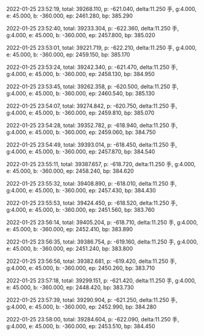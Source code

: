 2022-01-25 23:52:19, total: 39268.110, p: -621.040, delta:11.250 手, g:4.000, e: 45.000, b: -360.000, ep: 2461.280, bp: 385.290

2022-01-25 23:52:40, total: 39233.304, p: -622.360, delta:11.250 手, g:4.000, e: 45.000, b: -360.000, ep: 2457.800, bp: 385.020

2022-01-25 23:53:01, total: 39221.719, p: -622.210, delta:11.250 手, g:4.000, e: 45.000, b: -360.000, ep: 2459.150, bp: 385.170

2022-01-25 23:53:24, total: 39242.340, p: -621.470, delta:11.250 手, g:4.000, e: 45.000, b: -360.000, ep: 2458.130, bp: 384.950

2022-01-25 23:53:45, total: 39262.358, p: -620.500, delta:11.250 手, g:4.000, e: 45.000, b: -360.000, ep: 2460.540, bp: 385.130

2022-01-25 23:54:07, total: 39274.842, p: -620.750, delta:11.250 手, g:4.000, e: 45.000, b: -360.000, ep: 2459.810, bp: 385.070

2022-01-25 23:54:28, total: 39352.782, p: -618.940, delta:11.250 手, g:4.000, e: 45.000, b: -360.000, ep: 2459.060, bp: 384.750

2022-01-25 23:54:49, total: 39393.014, p: -618.450, delta:11.250 手, g:4.000, e: 45.000, b: -360.000, ep: 2457.870, bp: 384.540

2022-01-25 23:55:11, total: 39387.657, p: -618.720, delta:11.250 手, g:4.000, e: 45.000, b: -360.000, ep: 2458.240, bp: 384.620

2022-01-25 23:55:32, total: 39408.890, p: -618.010, delta:11.250 手, g:4.000, e: 45.000, b: -360.000, ep: 2457.430, bp: 384.430

2022-01-25 23:55:53, total: 39424.450, p: -618.520, delta:11.250 手, g:4.000, e: 45.000, b: -360.000, ep: 2451.560, bp: 383.760

2022-01-25 23:56:14, total: 39405.204, p: -618.710, delta:11.250 手, g:4.000, e: 45.000, b: -360.000, ep: 2452.410, bp: 383.890

2022-01-25 23:56:35, total: 39386.754, p: -619.160, delta:11.250 手, g:4.000, e: 45.000, b: -360.000, ep: 2451.240, bp: 383.800

2022-01-25 23:56:56, total: 39382.681, p: -619.420, delta:11.250 手, g:4.000, e: 45.000, b: -360.000, ep: 2450.260, bp: 383.710

2022-01-25 23:57:18, total: 39299.151, p: -621.420, delta:11.250 手, g:4.000, e: 45.000, b: -360.000, ep: 2448.420, bp: 383.730

2022-01-25 23:57:39, total: 39290.904, p: -621.250, delta:11.250 手, g:4.000, e: 45.000, b: -360.000, ep: 2452.990, bp: 384.280

2022-01-25 23:58:00, total: 39284.604, p: -622.090, delta:11.250 手, g:4.000, e: 45.000, b: -360.000, ep: 2453.510, bp: 384.450